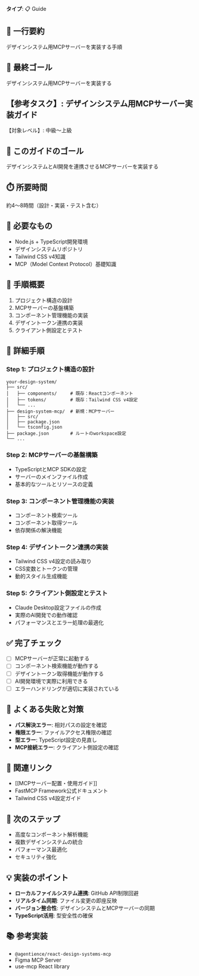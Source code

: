 **タイプ**: 📋 Guide

## 📝 一行要約
デザインシステム用MCPサーバーを実装する手順

## 🎯 最終ゴール
デザインシステム用MCPサーバーを実装する

## 【参考タスク】: デザインシステム用MCPサーバー実装ガイド
【対象レベル】: 中級〜上級

## 🎯 このガイドのゴール
デザインシステムとAI開発を連携させるMCPサーバーを実装する

## ⏱️ 所要時間
約4〜8時間（設計・実装・テスト含む）

## 🧰 必要なもの
- Node.js + TypeScript開発環境
- デザインシステムリポジトリ
- Tailwind CSS v4知識
- MCP（Model Context Protocol）基礎知識

## 📝 手順概要
1. プロジェクト構造の設計
2. MCPサーバーの基盤構築
3. コンポーネント管理機能の実装
4. デザイントークン連携の実装
5. クライアント側設定とテスト

## 🔧 詳細手順

### Step 1: プロジェクト構造の設計
```
your-design-system/
├── src/
│   ├── components/     # 既存：Reactコンポーネント
│   ├── tokens/         # 既存：Tailwind CSS v4設定
│   └── ...
├── design-system-mcp/  # 新規：MCPサーバー
│   ├── src/
│   ├── package.json
│   └── tsconfig.json
├── package.json        # ルートのworkspace設定
└── ...
```

### Step 2: MCPサーバーの基盤構築
- TypeScriptとMCP SDKの設定
- サーバーのメインファイル作成
- 基本的なツールとリソースの定義

### Step 3: コンポーネント管理機能の実装
- コンポーネント検索ツール
- コンポーネント取得ツール
- 依存関係の解決機能

### Step 4: デザイントークン連携の実装
- Tailwind CSS v4設定の読み取り
- CSS変数とトークンの管理
- 動的スタイル生成機能

### Step 5: クライアント側設定とテスト
- Claude Desktop設定ファイルの作成
- 実際のAI開発での動作確認
- パフォーマンスとエラー処理の最適化

## ✅ 完了チェック
- [ ] MCPサーバーが正常に起動する
- [ ] コンポーネント検索機能が動作する
- [ ] デザイントークン取得機能が動作する
- [ ] AI開発環境で実際に利用できる
- [ ] エラーハンドリングが適切に実装されている

## 🚨 よくある失敗と対策
- **パス解決エラー**: 相対パスの設定を確認
- **権限エラー**: ファイルアクセス権限の確認
- **型エラー**: TypeScript設定の見直し
- **MCP接続エラー**: クライアント側設定の確認

## 🔄 関連リンク
- [[MCPサーバー配置・使用ガイド]]
- FastMCP Framework公式ドキュメント
- Tailwind CSS v4設定ガイド

## 🚀 次のステップ
- 高度なコンポーネント解析機能
- 複数デザインシステムの統合
- パフォーマンス最適化
- セキュリティ強化

## 💡 実装のポイント
- **ローカルファイルシステム連携**: GitHub API制限回避
- **リアルタイム同期**: ファイル変更の即座反映
- **バージョン整合性**: デザインシステムとMCPサーバーの同期
- **TypeScript活用**: 型安全性の確保

## 📚 参考実装
- `@agentience/react-design-systems-mcp`
- Figma MCP Server
- use-mcp React library